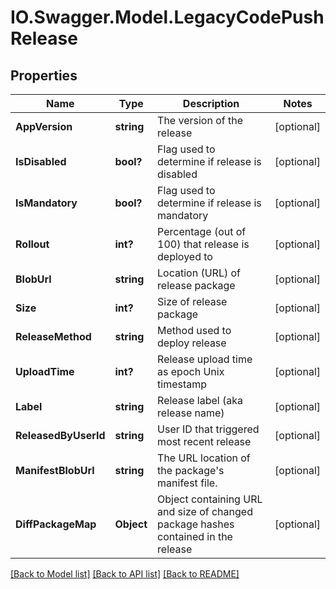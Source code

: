 # IO.Swagger.Model.LegacyCodePushRelease
## Properties

Name | Type | Description | Notes
------------ | ------------- | ------------- | -------------
**AppVersion** | **string** | The version of the release | [optional] 
**IsDisabled** | **bool?** | Flag used to determine if release is disabled | [optional] 
**IsMandatory** | **bool?** | Flag used to determine if release is mandatory | [optional] 
**Rollout** | **int?** | Percentage (out of 100) that release is deployed to | [optional] 
**BlobUrl** | **string** | Location (URL) of release package | [optional] 
**Size** | **int?** | Size of release package | [optional] 
**ReleaseMethod** | **string** | Method used to deploy release | [optional] 
**UploadTime** | **int?** | Release upload time as epoch Unix timestamp | [optional] 
**Label** | **string** | Release label (aka release name) | [optional] 
**ReleasedByUserId** | **string** | User ID that triggered most recent release | [optional] 
**ManifestBlobUrl** | **string** | The URL location of the package&#x27;s manifest file. | [optional] 
**DiffPackageMap** | **Object** | Object containing URL and size of changed package hashes contained in the release | [optional] 

[[Back to Model list]](../README.md#documentation-for-models) [[Back to API list]](../README.md#documentation-for-api-endpoints) [[Back to README]](../README.md)


